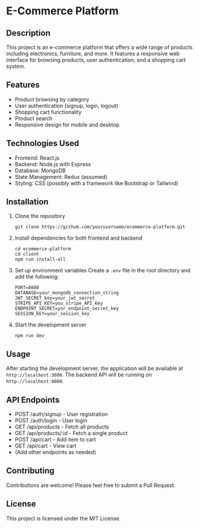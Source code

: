 # E-Commerce Platform

## Description
This project is an e-commerce platform that offers a wide range of products including electronics, furniture, and more. It features a responsive web interface for browsing products, user authentication, and a shopping cart system.

## Features
- Product browsing by category
- User authentication (signup, login, logout)
- Shopping cart functionality
- Product search
- Responsive design for mobile and desktop

## Technologies Used
- Frontend: React.js
- Backend: Node.js with Express
- Database: MongoDB
- State Management: Redux (assumed)
- Styling: CSS (possibly with a framework like Bootstrap or Tailwind)

## Installation

1. Clone the repository
   ```
   git clone https://github.com/yourusername/ecommerce-platform.git
   ```

2. Install dependencies for both frontend and backend
   ```
   cd ecommerce-platform
   cd client
   npm run install-all
   ```

3. Set up environment variables
   Create a `.env` file in the root directory and add the following:
   ```
   PORT=8080
   DATABASE=your_mongodb_connection_string
   JWT_SECRET_key=your_jwt_secret
   STRIPE_API_KEY=you_stripe_API_Key
   ENDPOINT_SECRET=yor_endpoint_secret_key
   SESSION_KEY=your_session_key
   ```

4. Start the development server
   ```
   npm run dev
   ```

## Usage
After starting the development server, the application will be available at `http://localhost:3000`. The backend API will be running on `http://localhost:8080`.

## API Endpoints
- POST /auth/signup - User registration
- POST /auth/login - User login
- GET /api/products - Fetch all products
- GET /api/products/:id - Fetch a single product
- POST /api/cart - Add item to cart
- GET /api/cart - View cart
- (Add other endpoints as needed)

## Contributing
Contributions are welcome! Please feel free to submit a Pull Request.

## License
This project is licensed under the MIT License.
